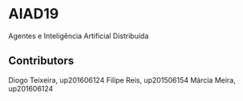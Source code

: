 # AIAD19
Agentes e Inteligência Artificial Distribuída
## Contributors
Diogo Teixeira, up201606124
Filipe Reis, up201506154
Márcia Meira, up201606124
